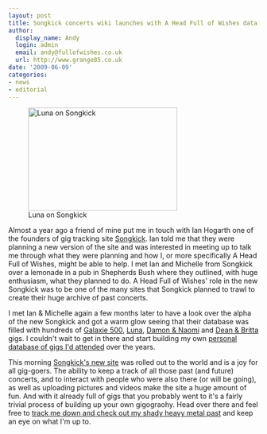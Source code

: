 ```yaml
---
layout: post
title: Songkick concerts wiki launches with A Head Full of Wishes data
author:
  display_name: Andy
  login: admin
  email: andy@fullofwishes.co.uk
  url: http://www.grange85.co.uk
date: '2009-06-09'
categories:
- news
- editorial
---
```

<p><figure class="caption alignright"><a href="http://www.songkick.com/artists/110737-luna"><img src="https://media.fullofwishes.co.uk/ahfow/uploads/2009/06/songkick.jpg" alt="Luna on Songkick" title="Luna on Songkick" width="300" height="207" class="size-full wp-image-1318" /></a><figcaption class="caption-text">Luna on Songkick</figcaption></figure>
<p>Almost a year ago a friend of mine put me in touch with Ian Hogarth one of the founders of gig tracking site <a href="http://www.songkick.com/">Songkick</a>. Ian told me that they were planning a new version of the site and was interested in meeting up to talk me through what they were planning and how I, or more specifically A Head Full of Wishes, might be able to help. I met Ian and Michelle from Songkick over a lemonade in a pub in Shepherds Bush where they outlined, with huge enthusiasm, what they planned to do. A Head Full of Wishes' role in the new Songkick was to be one of the many sites that Songkick planned to trawl to create their huge archive of past concerts.</p>
<p>I met Ian & Michelle again a few months later to have a look over the alpha of the new Songkick and got a warm glow seeing that their database was filled with hundreds of <a href="http://www.songkick.com/artists/528431-galaxie-500">Galaxie 500</a>, <a href="http://www.songkick.com/artists/110737-luna">Luna</a>, <a href="http://www.songkick.com/artists/414551-damon-and-naomi">Damon & Naomi</a> and <a href="http://www.songkick.com/artists/412940-dean-and-britta">Dean & Britta</a> gigs. I couldn't wait to get in there and start building my own <a href="http://songkick.com/users/grange85/gigography">personal database of gigs I'd attended</a> over the years.</p>
<p>This morning <a href="http://www.songkick.com/">Songkick's new site</a> was rolled out to the world and is a joy for all gig-goers. The ability to keep a track of all those past (and future) concerts, and to interact with people who were also there (or will be going), as well as uploading pictures and videos make the site a huge amount of fun. And with it already full of gigs that you probably went to it's a fairly trivial process of building up your own gigograohy. Head over there and feel free to <a href="http://songkick.com/users/grange85">track me down and check out my shady heavy metal past</a> and keep an eye on what I'm up to.</p>
